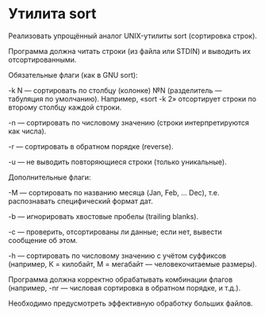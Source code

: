 # Утилита sort
Реализовать упрощённый аналог UNIX-утилиты sort (сортировка строк).

Программа должна читать строки (из файла или STDIN) и выводить их отсортированными.

Обязательные флаги (как в GNU sort):

-k N — сортировать по столбцу (колонке) №N (разделитель — табуляция по умолчанию).
Например, «sort -k 2» отсортирует строки по второму столбцу каждой строки.

-n — сортировать по числовому значению (строки интерпретируются как числа).

-r — сортировать в обратном порядке (reverse).

-u — не выводить повторяющиеся строки (только уникальные).

Дополнительные флаги:

-M — сортировать по названию месяца (Jan, Feb, ... Dec), т.е. распознавать специфический формат дат.

-b — игнорировать хвостовые пробелы (trailing blanks).

-c — проверить, отсортированы ли данные; если нет, вывести сообщение об этом.

-h — сортировать по числовому значению с учётом суффиксов (например, К = килобайт, М = мегабайт — человекочитаемые размеры).

Программа должна корректно обрабатывать комбинации флагов (например, -nr — числовая сортировка в обратном порядке, и т.д.).

Необходимо предусмотреть эффективную обработку больших файлов.
